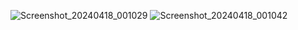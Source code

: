 ![Screenshot_20240418_001029](https://github.com/Anuragroyan/Calculator_kotlin/assets/38952781/6992e932-87f1-417d-97d1-d07e6e7865bb)
![Screenshot_20240418_001042](https://github.com/Anuragroyan/Calculator_kotlin/assets/38952781/776019c0-f4fb-4fc2-a5a4-4ee1c4ca3850)

